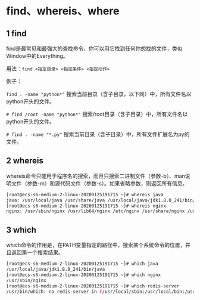 # find、whereis、where

## 1 find

find是最常见和最强大的查找命令，你可以用它找到任何你想找的文件，类似Window中的Everything。

用法：`find <指定目录> <指定条件> <指定动作>`

例子：

`find . -name "python*"` 搜索当前目录（含子目录，以下同）中，所有文件名以python开头的文件。

`# find /root -name "python*"` 搜索/root目录（含子目录）中，所有文件名以python开头的文件。

`# find . -name "*.py"` 搜索当前目录（含子目录）中，所有文件扩展名为py的文件。

## 2 whereis

whereis命令只能用于程序名的搜索，而且只搜索二进制文件（参数-b）、man说明文件（参数-m）和源代码文件（参数-s）。如果省略参数，则返回所有信息。

```sh
[root@ecs-s6-medium-2-linux-20200125191715 ~]# whereis java
java: /usr/local/java /usr/share/java /usr/local/java/jdk1.8.0_241/bin/java
[root@ecs-s6-medium-2-linux-20200125191715 ~]# whereis nginx
nginx: /usr/sbin/nginx /usr/lib64/nginx /etc/nginx /usr/share/nginx /usr/share/man/man3/nginx.3pm.gz /usr/share/man/man8/nginx.8.gz
```

## 3 which

which命令的作用是，在PATH变量指定的路径中，搜索某个系统命令的位置，并且返回第一个搜索结果。

```sh
[root@ecs-s6-medium-2-linux-20200125191715 ~]# which java
/usr/local/java/jdk1.8.0_241/bin/java
[root@ecs-s6-medium-2-linux-20200125191715 ~]# which nginx
/usr/sbin/nginx
[root@ecs-s6-medium-2-linux-20200125191715 ~]# which redis-server
/usr/bin/which: no redis-server in (/usr/local/sbin:/usr/local/bin:/usr/sbin:/usr/bin:/usr/local/java/jdk1.8.0_241/bin:/usr/local/python3/bin:/usr/local/nodejs/bin:/root/bin)
```